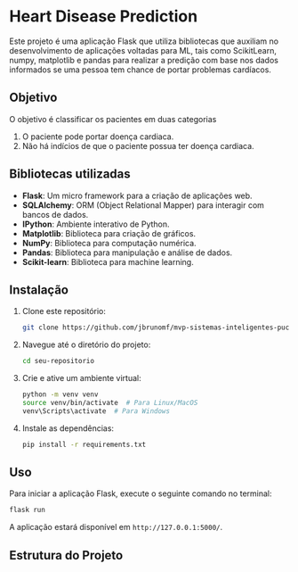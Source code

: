 # Heart Disease Prediction

Este projeto é uma aplicação Flask que utiliza bibliotecas que auxiliam no desenvolvimento de aplicações voltadas para ML,
tais como ScikitLearn, numpy, matplotlib e pandas para realizar a predição com base nos dados informados
se uma pessoa tem chance de portar problemas cardíacos.

## Objetivo

O objetivo é classificar os pacientes em duas categorias  
1. O paciente pode portar doença cardiaca.
2. Não há indícios de que o paciente possua ter doença cardiaca.

## Bibliotecas utilizadas

- **Flask**: Um micro framework para a criação de aplicações web.
- **SQLAlchemy**: ORM (Object Relational Mapper) para interagir com bancos de dados.
- **IPython**: Ambiente interativo de Python.
- **Matplotlib**: Biblioteca para criação de gráficos.
- **NumPy**: Biblioteca para computação numérica.
- **Pandas**: Biblioteca para manipulação e análise de dados.
- **Scikit-learn**: Biblioteca para machine learning.

## Instalação

1. Clone este repositório:

    ```bash
    git clone https://github.com/jbrunomf/mvp-sistemas-inteligentes-pucrj
    ```

2. Navegue até o diretório do projeto:

    ```bash
    cd seu-repositorio
    ```

3. Crie e ative um ambiente virtual:

    ```bash
    python -m venv venv
    source venv/bin/activate  # Para Linux/MacOS
    venv\Scripts\activate  # Para Windows
    ```

4. Instale as dependências:

    ```bash
    pip install -r requirements.txt
    ```

## Uso

Para iniciar a aplicação Flask, execute o seguinte comando no terminal:

```bash
flask run
```

A aplicação estará disponível em `http://127.0.0.1:5000/`.

## Estrutura do Projeto